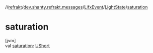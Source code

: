 //[refrakt](../../../../index.md)/[dev.shanty.refrakt.messages](../../index.md)/[LifxEvent](../index.md)/[LightState](index.md)/[saturation](saturation.md)

# saturation

[jvm]\
val [saturation](saturation.md): [UShort](https://kotlinlang.org/api/latest/jvm/stdlib/kotlin/-u-short/index.html)

